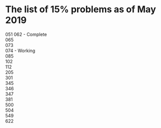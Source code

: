 # The list of 15% problems as of May 2019
051 
062 - Complete  
065  
073  
074 - Working  
085  
102  
112  
205  
301  
345  
346  
347  
381  
500  
504  
549  
622  
